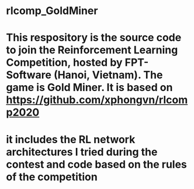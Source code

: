 # rlcomp_GoldMiner
# This respository is the source code to join the Reinforcement Learning Competition, hosted by FPT-Software (Hanoi, Vietnam). The game is Gold Miner. It is based on https://github.com/xphongvn/rlcomp2020
# it includes the RL network architectures I tried during the contest and code based on the rules of the competition
